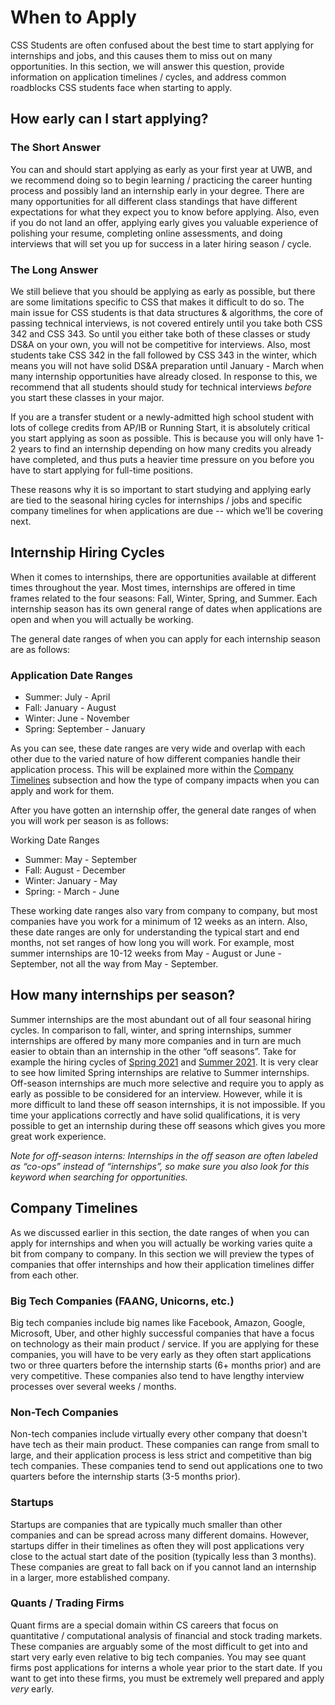 # When to Apply

CSS Students are often confused about the best time to start applying for internships and jobs, and this causes them to miss out on many opportunities. In this section, we will answer this question, provide information on application timelines / cycles, and address common roadblocks CSS students face when starting to apply.


## How early can I start applying?


### The Short Answer

You can and should start applying as early as your first year at UWB, and we recommend doing so to begin learning / practicing the career hunting process and possibly land an internship early in your degree. There are many opportunities for all different class standings that have different expectations for what they expect you to know before applying. Also, even if you do not land an offer, applying early gives you valuable experience of polishing your resume, completing online assessments, and doing interviews that will set you up for success in a later hiring season / cycle.


### The Long Answer

We still believe that you should be applying as early as possible, but there are some limitations specific to CSS that makes it difficult to do so. The main issue for CSS students is that data structures & algorithms, the core of passing technical interviews, is not covered entirely until you take both CSS 342 and CSS 343. So until you either take both of these classes or study DS&A on your own, you will not be competitive for interviews. Also, most students take CSS 342 in the fall followed by CSS 343 in the winter, which means you will not have solid DS&A preparation until January - March when many internship opportunities have already closed. In response to this, we recommend that all students should study for technical interviews _before_ you start these classes in your major.

If you are a transfer student or a newly-admitted high school student with lots of college credits from AP/IB or Running Start, it is absolutely critical you start applying as soon as possible. This is because you will only have 1-2 years to find an internship depending on how many credits you already have completed, and thus puts a heavier time pressure on you before you have to start applying for full-time positions. 

These reasons why it is so important to start studying and applying early are tied to the seasonal hiring cycles for internships / jobs and specific company timelines for when applications are due -- which we’ll be covering next.


## Internship Hiring Cycles

When it comes to internships, there are opportunities available at different times throughout the year. Most times, internships are offered in time frames related to the four seasons: Fall, Winter, Spring, and Summer. Each internship season has its own general range of dates when applications are open and when you will actually be working. 

The general date ranges of when you can apply for each internship season are as follows:


### Application Date Ranges



* Summer: July - April
* Fall: January - August
* Winter: June - November
* Spring: September - January

     


As you can see, these date ranges are very wide and overlap with each other due to the varied nature of how different companies handle their application process. This will be explained more within the [Company Timelines](2-When_To_Apply.md#company-timelines) subsection and how the type of company impacts when you can apply and work for them.

After you have gotten an internship offer, the general date ranges of when you will work per season is as follows:

Working Date Ranges



* Summer: May - September
* Fall: August - December
* Winter: January - May
* Spring: - March - June

These working date ranges also vary from company to company, but most companies have you work for a minimum of 12 weeks as an intern. Also, these date ranges are only for understanding the typical start and end months, not set ranges of how long you will work. For example, most summer internships are 10-12 weeks from May - August or June - September, not all the way from May - September.


## How many internships per season?

Summer internships are the most abundant out of all four seasonal hiring cycles. In comparison to fall, winter, and spring internships, summer internships are offered by many more companies and in turn are much easier to obtain than an internship in the other “off seasons”. Take for example the hiring cycles of [Spring 2021](https://github.com/BaruYogesh/Spring2021Internships) and [Summer 2021](https://github.com/pittcsc/Summer2022-Internships/tree/552701f413a0ad84a90164b03e7eee9c902ab37a). It is very clear to see how limited Spring internships are relative to Summer internships. Off-season internships are much more selective and require you to apply as early as possible to be considered for an interview. However, while it is more difficult to land these off season internships, it is not impossible. If you time your applications correctly and have solid qualifications, it is very possible to get an internship during these off seasons which gives you more great work experience.

_Note for off-season interns: Internships in the off season are often labeled as “co-ops” instead of “internships”, so make sure you also look for this keyword when searching for opportunities._


## Company Timelines

As we discussed earlier in this section, the date ranges of when you can apply for internships and when you will actually be working varies quite a bit from company to company. In this section we will preview the types of companies that offer internships and how their application timelines differ from each other. 


### Big Tech Companies (FAANG, Unicorns, etc.)

Big tech companies include big names like Facebook, Amazon, Google, Microsoft, Uber, and other highly successful companies that have a focus on technology as their main product / service. If you are applying for these companies, you will have to be very early as they often start applications two or three quarters before the internship starts (6+ months prior) and are very competitive. These companies also tend to have lengthy interview processes over several weeks / months.


### Non-Tech Companies

Non-tech companies include virtually every other company that doesn't have tech as their main product. These companies can range from small to large, and their application process is less strict and competitive than big tech companies. These companies tend to send out applications one to two quarters before the internship starts (3-5 months prior). 


### Startups

Startups are companies that are typically much smaller than other companies and can be spread across many different domains. However, startups differ in their timelines as often they will post applications very close to the actual start date of the position (typically less than 3 months). These companies are great to fall back on if you cannot land an internship in a larger, more established company.


### Quants / Trading Firms

Quant firms are a special domain within CS careers that focus on quantitative / computational analysis of financial and stock trading markets. These companies are arguably some of the most difficult to get into and start very early even relative to big tech companies. You may see quant firms post applications for interns a whole year prior to the start date. If you want to get into these firms, you must be extremely well prepared and apply _very_ early.